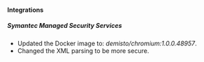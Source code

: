 
#### Integrations
##### Symantec Managed Security Services
- Updated the Docker image to: *demisto/chromium:1.0.0.48957*.
- Changed the XML parsing to be more secure.
